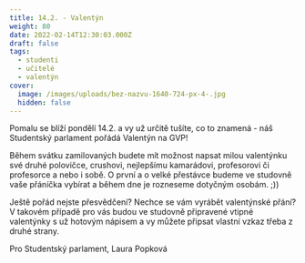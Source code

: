 ```yaml
---
title: 14.2. - Valentýn
weight: 80
date: 2022-02-14T12:30:03.000Z
draft: false
tags:
  - studenti
  - učitelé
  - valentýn
cover:
  image: /images/uploads/bez-nazvu-1640-724-px-4-.jpg
  hidden: false
---
```

<!--StartFragment-->

Pomalu se blíží pondělí 14.2. a vy už určitě tušíte, co to znamená - náš Studentský parlament pořádá Valentýn na GVP!

Během svátku zamilovaných budete mít možnost napsat milou valentýnku své druhé polovičce, crushovi, nejlepšímu kamarádovi, profesorovi či profesorce a nebo i sobě. O první a o velké přestávce budeme ve studovně vaše přáníčka vybírat a během dne je rozneseme dotyčným osobám. ;))

Ještě pořád nejste přesvědčení? Nechce se vám vyrábět valentýnské přání? V takovém případě pro vás budou ve studovně připravené vtipné valentýnky s už hotovým nápisem a vy můžete připsat vlastní vzkaz třeba z druhé strany.

Pro Studentský parlament, Laura Popková

<!--EndFragment-->